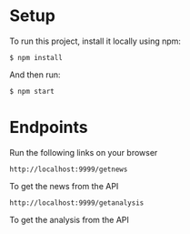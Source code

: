 # Setup
To run this project, install it locally using npm:
```
$ npm install
```
And then run:
```
$ npm start
```
# Endpoints
Run the following links on your browser
```
http://localhost:9999/getnews
```
To get the news from the API
```
http://localhost:9999/getanalysis
```
To get the analysis from the API
